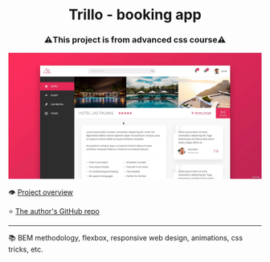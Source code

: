 <h1 align="center">Trillo - booking app</h1> 

<h3 align="center">⚠️<b>This project is from advanced css course</b>⚠️</h3>

![Project preview](./preview.png "Project preview")


👁️ [Project overview](https://www.udemy.com/course/advanced-css-and-sass/learn/lecture/8274584#overview)

⭐ [The author's GitHub repo](https://github.com/jonasschmedtmann/advanced-css-course)

***


📚 BEM methodology, flexbox, responsive web design, animations, css tricks, etc.



